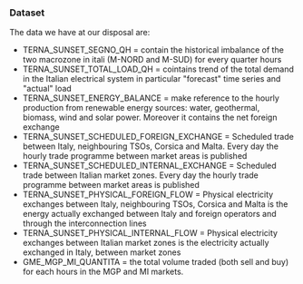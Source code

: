 ### Dataset

The data we have at our disposal are:
- TERNA_SUNSET_SEGNO_QH = contain the historical imbalance of the two macrozone in itali (M-NORD and M-SUD) for every quarter hours
- TERNA_SUNSET_TOTAL_LOAD_QH = cointains trend of the total demand in the Italian electrical system in particular "forecast" time series and "actual" load
- TERNA_SUNSET_ENERGY_BALANCE = make reference to the hourly production from renewable energy sources: water, geothermal, biomass, wind and solar power. Moreover it contains the net foreign exchange
- TERNA_SUNSET_SCHEDULED_FOREIGN_EXCHANGE = Scheduled trade between Italy, neighbouring TSOs, Corsica and Malta. Every day the hourly trade programme between market areas is published
- TERNA_SUNSET_SCHEDULED_INTERNAL_EXCHANGE = Scheduled trade between Italian market zones. Every day the hourly trade programme between market areas is published
- TERNA_SUNSET_PHYSICAL_FOREIGN_FLOW = Physical electricity exchanges between Italy, neighbouring TSOs, Corsica and Malta is the energy actually exchanged between Italy and foreign operators and through the interconnection lines
- TERNA_SUNSET_PHYSICAL_INTERNAL_FLOW = Physical electricity exchanges between Italian market zones is the electricity actually exchanged in Italy, between market zones
- GME_MGP_MI_QUANTITA =  the total volume traded (both sell and buy) for each hours in the MGP and MI markets.